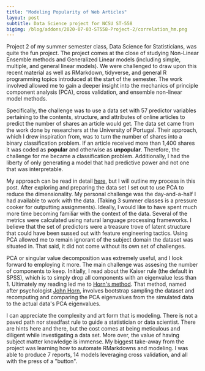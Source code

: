 ```yaml
---
title: "Modeling Popularity of Web Articles"
layout: post
subtitle: Data Science project for NCSU ST-558
bigimg: /blog/addons/2020-07-03-ST558-Project-2/correlation_hm.png
--- 
```


Project 2 of my summer semester class, Data Science for Statisticians, was quite the fun project. The project comes at the close of studying Non-Linear Ensemble methods and Generalized Linear models (including simple, multiple, and general linear models). We were challenged to draw upon this recent material as well as RMarkdown, tidyverse, and general R programming topics introduced at the start of the semester. The work involved allowed me to gain a deeper insight into the mechanics of principle component analysis (PCA), cross validation, and ensemble non-linear model methods. 

Specifically, the challenge was to use a data set with 57 predictor variables pertaining to the contents, structure, and attributes of online articles to predict the number of shares an article would get. The data set came from the work done by researchers at the University of Portugal. Their approach, which I drew inspiration from, was to turn the number of shares into a binary classification problem. If an article received more than 1,400 shares it was coded as **popular** and otherwise as **unpopular**. Therefore, the challenge for me became a classification problem. Additionally, I had the liberty of only generating a model that had predictive power and not one that was interpretable.

My approach can be read in detail [here](https://github.com/9Olive/DS4S/tree/master/Projects/P2), but I will outline my process in this post. After exploring and preparing the data set I set out to use PCA to reduce the dimensionality. My personal challenge was the day-and-a-half I had available to work with the data. (Taking 3 summer classes is a pressure cooker for outputting assignments). Ideally, I would like to have spent much more time becoming familiar with the context of the data. Several of the metrics were calculated using natural language processing frameworks. I believe that the set of predictors were a treasure trove of latent structure that could have been sussed out with feature engineering tactics. Using PCA allowed me to remain ignorant of the subject domain the dataset was situated in. That said, it did not come without its own set of challenges. 

PCA or singular value decomposition was extremely useful, and I look forward to employing it more. The main challenge was assesing the number of components to keep. Initially, I read about the Kaiser rule (the default in SPSS), which is to simply drop all components with an eigenvalue less than 1. Ultimately my reading led me to [Horn's method](https://files.eric.ed.gov/fulltext/EJ1101205.pdf). That method, named after psychologist [John Horn](https://en.wikipedia.org/wiki/John_L._Horn), involves bootstrap sampling the dataset and recomputing and comparing the PCA eigenvalues from the simulated data to the actual data's PCA eigenvalues. 

I can appreciate the complexity and art form that is modeling. There is not a paved path nor steadfast rule to guide a statistician or data scientist. There are hints here and there, but the cost comes at being meticulous and diligent while investigating a data set. More over, the value of having subject matter knowledge is immense. My biggest take-away from the project was learning how to automate RMarkdowns and modeling. I was able to produce 7 reports, 14 models leveraging cross validation, and all with the press of a "button". 
